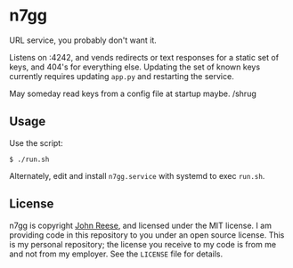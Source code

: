 # n7gg

URL service, you probably don't want it.

Listens on :4242, and vends redirects or text responses for a static set
of keys, and 404's for everything else. Updating the set of known keys
currently requires updating `app.py` and restarting the service.

May someday read keys from a config file at startup maybe. /shrug


Usage
-----

Use the script:

    $ ./run.sh

Alternately, edit and install `n7gg.service` with systemd to exec `run.sh`.


License
-------

n7gg is copyright [John Reese](https://jreese.sh), and licensed under
the MIT license.  I am providing code in this repository to you under an open
source license.  This is my personal repository; the license you receive to
my code is from me and not from my employer. See the `LICENSE` file for details.
